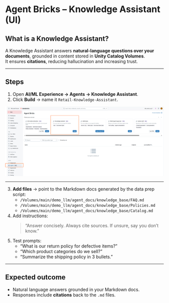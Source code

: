 # Agent Bricks – Knowledge Assistant (UI)

## What is a Knowledge Assistant?
A Knowledge Assistant answers **natural-language questions over your documents**, grounded in content stored in **Unity Catalog Volumes**.  
It ensures **citations**, reducing hallucination and increasing trust.

---

## Steps

1. Open **AI/ML Experience → Agents → Knowledge Assistant**.
2. Click **Build** → name it `Retail-Knowledge-Assistant`.

![Knowledge](./assets/knowledge1.png)

---

   
3. **Add files** → point to the Markdown docs generated by the data prep script:  
   - `/Volumes/main/demo_llm/agent_docs/knowledge_base/FAQ.md`  
   - `/Volumes/main/demo_llm/agent_docs/knowledge_base/Policies.md`  
   - `/Volumes/main/demo_llm/agent_docs/knowledge_base/Catalog.md`
4. Add instructions:  
   > “Answer concisely. Always cite sources. If unsure, say you don’t know.”  
5. Test prompts:
   - “What is our return policy for defective items?”
   - “Which product categories do we sell?”
   - “Summarize the shipping policy in 3 bullets.”

---

## Expected outcome
- Natural language answers grounded in your Markdown docs.  
- Responses include **citations** back to the `.md` files.
